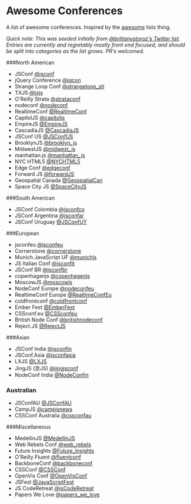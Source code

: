 Awesome Conferences
===================

A list of awesome conferences. Inspired by the [awesome](https://github.com/sindresorhus/awesome) lists thing.

_Quick note: This was seeded initially from [@brittanystoroz's Twitter list](https://twitter.com/brittanystoroz/confs-and-meetups/). Entries are currently and regretably mostly front end focused, and should be split into categories as the list grows. PR's welcomed._

###North American
* JSConf [@jsconf](https://twitter.com/jsconf)
* jQuery Conference [@jqcon](https://twitter.com/jqcon)
* Strange Loop Conf [@strangeloop_stl](https://twitter.com/strangeloop_stl)
* TXJS [@txjs](https://twitter.com/txjs)
* O'Reilly Strata [@strataconf](https://twitter.com/strataconf)
* nodeconf [@nodeconf](https://twitter.com/nodeconf)
* RealtimeConf [@RealtimeConf](https://twitter.com/RealtimeConf)
* CapitolJS [@capitoljs](https://twitter.com/capitoljs)
* EmpireJS [@EmpireJS](https://twitter.com/EmpireJS)
* CascadiaJS [@CascadiaJS](https://twitter.com/CascadiaJS)
* JSConf US [@JSConfUS](https://twitter.com/JSConfUS)
* BrooklynJS [@brooklyn_js](https://twitter.com/brooklyn_js)
* MidwestJS [@midwest_js](https://twitter.com/midwest_js)
* manhattan.js [@manhattan_js](https://twitter.com/manhattan_js)
* NYC HTML5 [@NYCHTML5](https://twitter.com/NYCHTML5)
* Edge Conf [@edgeconf](https://twitter.com/edgeconf)
* Forward JS [@forwardJS](https://twitter.com/forwardJS/)
* Geospatial Canada [@GeospatialCan](https://twitter.com/GeospatialCan)
* Space City JS [@SpaceCityJS](https://twitter.com/SpaceCityJS)

###South American
* JSConf Colombia [@jsconfco](https://twitter.com/jsconfco)
* JSConf Argentina [@jsconfar](https://twitter.com/jsconfar)
* JSConf Uruguay [@JSConfUY](https://twitter.com/JSConfUY)

###European
* jsconfeu [@jsconfeu](https://twitter.com/jsconfeu)
* Cornerstone [@cornerstone](https://twitter.com/CornerstoneSwe)
* Munich JavaScript UF [@munichjs](https://twitter.com/munichjs)
* JS Italian Conf [@jsconfit](https://twitter.com/jsconfit)
* JSConf BR [@jsconfbr](https://twitter.com/jsconfbr)
* copenhagenjs [@copenhagenjs](https://twitter.com/copenhagenjs)
* MoscowJS [@moscowjs](https://twitter.com/moscowjs)
* NodeConf Europe [@nodeconfeu](https://twitter.com/nodeconfeu)
* RealtimeConf Europe [@RealtimeConfEu](https://twitter.com/RealtimeConfEu)
* coldfrontconf [@coldfrontconf](https://twitter.com/coldfrontconf)
* Ember Fest [@EmberFest](https://twitter.com/EmberFest)
* CSSconf.eu [@CSSconfeu](https://twitter.com/CSSconfeu)
* British Node Conf [@britishnodeconf](https://twitter.com/britishnodeconf)
* Reject.JS [@RejectJS](https://twitter.com/RejectJS)

###Asian
* JSConf India [@jsconfin](https://twitter.com/jsconfin)
* JSConf.Asia [@jsconfasia](https://twitter.com/jsconfasia)
* LXJS [@LXJS](https://twitter.com/lxjs)
* JingJS (京JS) [@jingjsconf](https://twitter.com/jingjsconf)
* NodeConf India [@NodeConfin](https://twitter.com/NodeConfIn)

### Australian
* JSConfAU [@JSConfAU](https://twitter.com/JSConfAU)
* CampJS [@campjsnews](https://twitter.com/campjsnews)
* CSSConf Australia [@cssconfau](https://twitter.com/cssconfau)

###Miscellaneous
* MedellinJS [@MedellinJS](https://twitter.com/MedellinJS)
* Web Rebels Conf [@web_rebels](https://twitter.com/web_rebels)
* Future Insights [@Future_Insights](https://twitter.com/Future_Insights)
* O'Reilly Fluent [@fluentconf](https://twitter.com/fluentconf)
* BackboneConf [@backboneconf](https://twitter.com/backboneconf)
* CSSConf [@CSSConf](https://twitter.com/CSSConf)
* OpenVis Conf [@OpenVisConf](https://twitter.com/OpenVisConf)
* JSFest [@JavaScriptFest](https://twitter.com/JavaScriptFest)
* JS CodeRetreat [@jsCodeRetreat](https://twitter.com/jsCodeRetreat)
* Papers We Love [@papers_we_love](https://twitter.com/papers_we_love)
